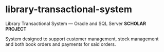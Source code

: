 # library-transactional-system
Library Transactional System — Oracle and SQL Server **SCHOLAR PROJECT**

System designed to support customer management, stock management and both book orders and payments for said orders.
